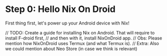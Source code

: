 
# Step 0: Hello Nix On Droid

First thing first, let's power up your Android device with Nix!

// TODO: Create a guide for installing Nix on Android. That will require to install F-droid first, 
//       and then with it, install NixOnDroid app. 
//       Obs: Please mention how NixOnDroid uses Termux (and what Termux is).
//       Extra: Also we could mention about Neo Store (in case we think is relevant)